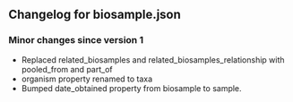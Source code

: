## Changelog for biosample.json

### Minor changes since version 1

* Replaced related_biosamples and related_biosamples_relationship with pooled_from and part_of
* organism property renamed to taxa
* Bumped date_obtained property from biosample to sample.
